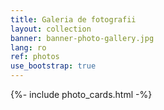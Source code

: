 ```yaml
---
title: Galeria de fotografii
layout: collection
banner: banner-photo-gallery.jpg
lang: ro
ref: photos
use_bootstrap: true
---
```


{%- include photo_cards.html -%}
